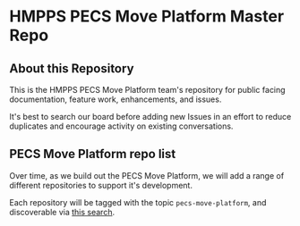 # HMPPS PECS Move Platform Master Repo

## About this Repository
This is the HMPPS PECS Move Platform team's repository for public facing
documentation, feature work, enhancements, and issues.

It's best to search our board before adding new Issues in an effort to
reduce duplicates and encourage activity on existing conversations.

## PECS Move Platform repo list

Over time, as we build out the PECS Move Platform, we will add a range of different repositories to support it's development.

Each repository will be tagged with the topic `pecs-move-platform`, and discoverable via [this search](https://github.com/search?q=topic%3Apecs-move-platform+org%3Aministryofjustice).
